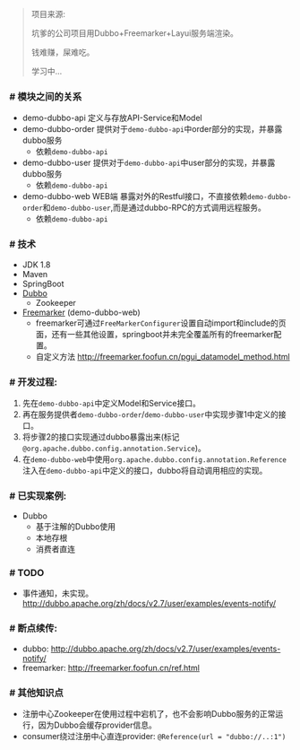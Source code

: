 > 项目来源:
>
> 坑爹的公司项目用Dubbo+Freemarker+Layui服务端渲染。
>
> 钱难赚，屎难吃。
>
> 学习中...

### # 模块之间的关系

* demo-dubbo-api 定义与存放API-Service和Model
* demo-dubbo-order 提供对于`demo-dubbo-api`中order部分的实现，并暴露dubbo服务
    * 依赖`demo-dubbo-api`
* demo-dubbo-user 提供对于`demo-dubbo-api`中user部分的实现，并暴露dubbo服务
    * 依赖`demo-dubbo-api`
* demo-dubbo-web WEB端 暴露对外的Restful接口，不直接依赖`demo-dubbo-order`和`demo-dubbo-user`,而是通过dubbo-RPC的方式调用远程服务。
    * 依赖`demo-dubbo-api`

### # 技术

* JDK 1.8
* Maven
* SpringBoot
* [Dubbo](http://dubbo.apache.org/zh/docs/v2.7/)
    * Zookeeper
* [Freemarker](http://freemarker.foofun.cn/) (demo-dubbo-web)
    * freemarker可通过`FreeMarkerConfigurer`设置自动import和include的页面，还有一些其他设置，springboot并未完全覆盖所有的freemarker配置。
    * 自定义方法 http://freemarker.foofun.cn/pgui_datamodel_method.html

### # 开发过程:

1. 先在`demo-dubbo-api`中定义Model和Service接口。
2. 再在服务提供者`demo-dubbo-order`/`demo-dubbo-user`中实现步骤1中定义的接口。
3. 将步骤2的接口实现通过dubbo暴露出来(标记`@org.apache.dubbo.config.annotation.Service`)。
4. 在`demo-dubbo-web`中使用`org.apache.dubbo.config.annotation.Reference`注入在`demo-dubbo-api`中定义的接口，dubbo将自动调用相应的实现。

### # 已实现案例:
* Dubbo
  * 基于注解的Dubbo使用
  * 本地存根
  * 消费者直连
### # TODO

* 事件通知，未实现。http://dubbo.apache.org/zh/docs/v2.7/user/examples/events-notify/

### # 断点续传:

* dubbo: http://dubbo.apache.org/zh/docs/v2.7/user/examples/events-notify/
* freemarker: http://freemarker.foofun.cn/ref.html

### # 其他知识点
* 注册中心Zookeeper在使用过程中宕机了，也不会影响Dubbo服务的正常运行，因为Dubbo会缓存provider信息。
* consumer绕过注册中心直连provider: `@Reference(url = "dubbo://..:1")`